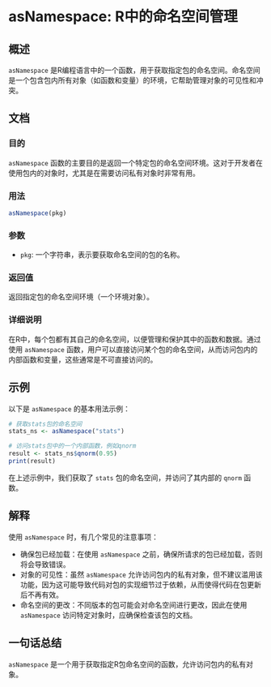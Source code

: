 <!--
Meta Description: # asNamespace: R中的命名空间管理 ## 概述 `asNamespace` 是R编程语言中的一个函数，用于获取指定包的命名空间。命名空间是一个包含包内所有对象（如函数和变量）的环境，它帮助管理对象的可见性和冲突。 ## 文档 ### 目的 `asNamespace` 函数的主要目的是返...
Meta Keywords: asnamespace, pkg, stats_ns, stats, result
-->

# asNamespace: R中的命名空间管理

## 概述
`asNamespace` 是R编程语言中的一个函数，用于获取指定包的命名空间。命名空间是一个包含包内所有对象（如函数和变量）的环境，它帮助管理对象的可见性和冲突。

## 文档
### 目的
`asNamespace` 函数的主要目的是返回一个特定包的命名空间环境。这对于开发者在使用包内的对象时，尤其是在需要访问私有对象时非常有用。

### 用法
```R
asNamespace(pkg)
```

### 参数
- `pkg`: 一个字符串，表示要获取命名空间的包的名称。

### 返回值
返回指定包的命名空间环境（一个环境对象）。

### 详细说明
在R中，每个包都有其自己的命名空间，以便管理和保护其中的函数和数据。通过使用 `asNamespace` 函数，用户可以直接访问某个包的命名空间，从而访问包内的内部函数和变量，这些通常是不可直接访问的。

## 示例
以下是 `asNamespace` 的基本用法示例：

```R
# 获取stats包的命名空间
stats_ns <- asNamespace("stats")

# 访问stats包中的一个内部函数，例如qnorm
result <- stats_ns$qnorm(0.95)
print(result)
```

在上述示例中，我们获取了 `stats` 包的命名空间，并访问了其内部的 `qnorm` 函数。

## 解释
使用 `asNamespace` 时，有几个常见的注意事项：
- 确保包已经加载：在使用 `asNamespace` 之前，确保所请求的包已经加载，否则将会导致错误。
- 对象的可见性：虽然 `asNamespace` 允许访问包内的私有对象，但不建议滥用该功能，因为这可能导致代码对包的实现细节过于依赖，从而使得代码在包更新后不再有效。
- 命名空间的更改：不同版本的包可能会对命名空间进行更改，因此在使用 `asNamespace` 访问特定对象时，应确保检查该包的文档。

## 一句话总结
`asNamespace` 是一个用于获取指定R包命名空间的函数，允许访问包内的私有对象。